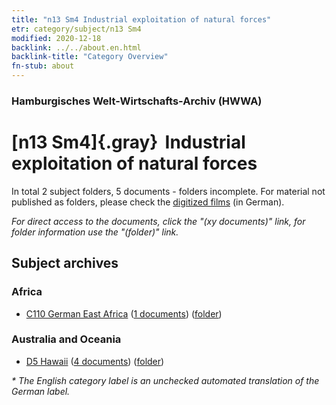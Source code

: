 ```yaml
---
title: "n13 Sm4 Industrial exploitation of natural forces"
etr: category/subject/n13 Sm4
modified: 2020-12-18
backlink: ../../about.en.html
backlink-title: "Category Overview"
fn-stub: about
---
```


### Hamburgisches Welt-Wirtschafts-Archiv (HWWA)
# [n13 Sm4]{.gray}&#8201; Industrial exploitation of natural forces&#160; 





In total 2 subject folders, 5 documents - folders incomplete.
For material not published as folders, please check the [digitized films](/film/h1_sh) (in German).

_For direct access to the documents, click the "(xy documents)" link, for folder information use the "(folder)" link._

## Subject archives



### Africa

- [C110 German East Africa](../../../geo/about.en.html#C110) (<a href="https://dfg-viewer.de/show/?tx_dlf[id]=https://pm20.zbw.eu/mets/sh/1414xx/141471/1618xx/161882/public.mets.en.xml" target="_blank">1 documents</a>) ([folder](http://purl.org/pressemappe20/folder/sh/141471,161882))

### Australia and Oceania

- [D5 Hawaii](../../../geo/about.en.html#D5) (<a href="https://dfg-viewer.de/show/?tx_dlf[id]=https://pm20.zbw.eu/mets/sh/1415xx/141595/1618xx/161882/public.mets.en.xml" target="_blank">4 documents</a>) ([folder](http://purl.org/pressemappe20/folder/sh/141595,161882))


_* The English category label is an unchecked automated translation of the German label._

